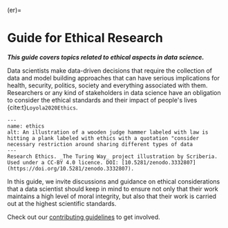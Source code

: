 (er)=
# Guide for Ethical Research

***This guide covers topics related to ethical aspects in data science.***

Data scientists make data-driven decisions that require the collection of data and model building approaches that can have serious implications for health, security, politics, society and everything associated with them.
Researchers or any kind of stakeholders in data science have an obligation to consider the ethical standards and their impact of people's lives {cite:t}`Loyola2020Ethics`.

```{figure} ../figures/ethics.jpg
---
name: ethics
alt: An illustration of a wooden judge hammer labeled with law is hitting a plank labeled with ethics with a quotation "consider necessary restriction around sharing different types of data
---
Research Ethics. _The Turing Way_ project illustration by Scriberia. Used under a CC-BY 4.0 licence. DOI: [10.5281/zenodo.3332807](https://doi.org/10.5281/zenodo.3332807).
```

In this guide, we invite discussions and guidance on ethical considerations that a data scientist should keep in mind to ensure not only that their work maintains a high level of moral integrity, but also that their work is carried out at the highest scientific standards.

Check out our [contributing guidelines](https://github.com/alan-turing-institute/the-turing-way/blob/master/CONTRIBUTING.md) to get involved.

